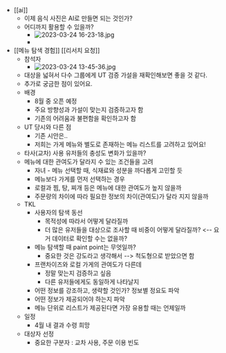 - [[ai]]
	- 이제 음식 사진은 AI로 만들면 되는 것인가?
	- 어디까지 활용할 수 있을까?
		- ![2023-03-24 16-23-18.jpg](../assets/2023-03-24_16-23-18_1679642716508_0.jpg)
		-
- [[메뉴 탐색 경험]] [[리서치 요청]]
	- 참석자
		- ![2023-03-24 13-45-36.jpg](../assets/2023-03-24_13-45-36_1679633147943_0.jpg)
	- 대상을 넓혀서 다수 그룹에게 UT 검증 가설을 재확인해보면 좋을 것 같다.
	- 추가로 궁금한 점이 있어요.
	- 배경
		- 8월 중 오픈 예정
		- 주요 방향성과 가설이 맞는지 검증하고자 함
		- 기존의 어려움과 불편함을 확인하고자 함
	- UT 당시와 다른 점
		- 기존 시안은..
		- 저희는 가게 메뉴와 별도로 존재하는 메뉴 리스트를 고려하고 있어요!
	- 타사(교차) 사용 유저들의 충성도 변화가 있을까?
	- 메뉴에 대한 관여도가 달라지 수 있는 조건들을 고려
		- 자녀 - 메뉴 선택할 때, 식재료와 성분을 까다롭게 고민할 듯
		- 메뉴보다 가게를 먼저 선택하는 경우
		- 로컬과 찜, 탕, 찌개 등은 메뉴에 대한 관여도가 높지 않을까
		- 주문량의 차이에 따라 필요한 정보의 차이(관여도)가 달라 지지 않을까
	- TKL
		- 사용자의 탐색 동선
			- 목적성에 따라서 어떻게 달라질까
			- 더 많은 유저들을 대상으로 조사할 때 비중이 어떻게 달라질까? <-- 요거 데이터로 확인할 수는 없을까?
		- 메뉴 탐색할 때 paint point는 무엇일까?
			- 중요한 것은 강도라고 생각해서 --> 척도형으로 받았으면 함
		- 프랜차이즈와 로컬 가게의 관여도가 다른데
			- 정말 맞는지 검증하고 싶음
			- 다른 유저들에게도 동일하게 나타날지
		- 어떤 정보를 강조하고, 생략할 것인가? 정보별 정요도 파악
		- 어떤 정보가 제공되어야 하는지 파악
		- 메뉴 단위로 리스트가 제공된다면 가장 유용할 때는 언제일까
	- 일정
		- 4월 내 결과 수령 희망
	- 대상자 선정
		- 중요한 구분자 : 교차 사용, 주문 이용 빈도